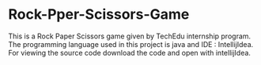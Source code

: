 # Rock-Pper-Scissors-Game
This is a Rock Paper Scissors game given by TechEdu internship program.
The programming language used in this project is java and IDE : IntellijIdea.
For viewing the source code download the code and open with intellijIdea.
